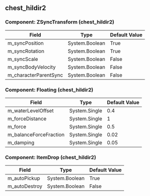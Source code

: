 ## chest_hildir2

### Component: ZSyncTransform (chest_hildir2)

|Field|Type|Default Value|
|---|---|---|
|m_syncPosition|System.Boolean|True|
|m_syncRotation|System.Boolean|True|
|m_syncScale|System.Boolean|False|
|m_syncBodyVelocity|System.Boolean|False|
|m_characterParentSync|System.Boolean|False|

### Component: Floating (chest_hildir2)

|Field|Type|Default Value|
|---|---|---|
|m_waterLevelOffset|System.Single|0.4|
|m_forceDistance|System.Single|1|
|m_force|System.Single|0.5|
|m_balanceForceFraction|System.Single|0.02|
|m_damping|System.Single|0.05|

### Component: ItemDrop (chest_hildir2)

|Field|Type|Default Value|
|---|---|---|
|m_autoPickup|System.Boolean|True|
|m_autoDestroy|System.Boolean|False|

